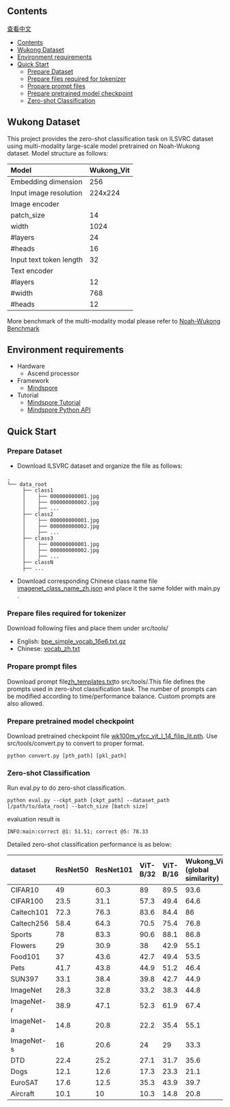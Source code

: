 ## Contents

[查看中文](./README_CN.md)

- [Contents](#contents)
- [Wukong Dataset](#wukong-dataset)
- [Environment requirements](#environment-requirements)
- [Quick Start](#quick-start)
    - [Prepare Dataset](#prepare-dataset)
    - [Prepare files required for tokenizer](#prepare-files-required-for-tokenizer)
    - [Propare prompt files](#propare-prompt-files)
    - [Prepare pretrained model checkpoint](#prepare-pretrained-model-checkpoint)
    - [Zero-shot Classification](#zero-shot-classification)

## Wukong Dataset

This project provides the zero-shot classification task on ILSVRC dataset using multi-modality large-scale model pretrained on Noah-Wukong dataset. Model structure as follows:

|Model|Wukong_Vit|
|:----|:----|
|Embedding dimension|256|
|Input image resolution|224x224|
|Image encoder| |
|patch_size|14|
|width|1024|
|#layers|24|
|#heads|16|
|Input text token length|32|
|Text encoder| |
|#layers|12|
|#width|768|
|#heads|12|

More benchmark of the multi-modality modal please refer to [Noah-Wukong Benchmark](https://wukong-dataset.github.io/wukong-dataset/benchmark.html)

## Environment requirements

- Hardware
    - Ascend processor
- Framework
    - [Mindspore](https://www.mindspore.cn/ "Mindspore")
- Tutorial
    - [Mindspore Tutorial](https://www.mindspore.cn/tutorials/zh-CN/master/index.html)
    - [Mindspore Python API](https://www.mindspore.cn/docs/api/zh-CN/master/index.html)

## Quick Start

### Prepare Dataset

- Download ILSVRC dataset and organize the file as follows:

```text
.
└── data_root
     ├── class1
     │    ├── 000000000001.jpg
     │    ├── 000000000002.jpg
     │    ├── ...
     ├── class2
     │    ├── 000000000001.jpg
     │    ├── 000000000002.jpg
     │    ├── ...
     ├── class3
     │    ├── 000000000001.jpg
     │    ├── 000000000002.jpg
     │    ├── ...
     ├── classN
     ├── ...
```

- Download corresponding Chinese class name file [imagenet_class_name_zh.json](https://drive.google.com/file/d/1LL0GygtD-ob19EwRuSTfm43ZuFqqy4Q_/view?usp=sharing) and place it the same folder with main.py .

### Prepare files required for tokenizer

Download following files and place them under src/tools/

- English: [bpe_simple_vocab_16e6.txt.gz](https://drive.google.com/file/d/1SCrD7wewUhxljCggEQxQr1khCfT6mGnj/view?usp=sharing)
- Chinese: [vocab_zh.txt](https://drive.google.com/file/d/1jmbTqpnef3czYWMK2QXYm_i79FpV1bxl/view?usp=sharing)

### Propare prompt files

Download prompt file[zh_templates.txt](https://drive.google.com/file/d/1Zky3V9LYRGBaAZzGEuTNAINYHLVPn8bd/view?usp=sharing)to src/tools/.This file defines the prompts used in zero-shot classification task. The number of prompts can be modified according to time/performance balance. Custom prompts are also allowed.

### Prepare pretrained model checkpoint

Download pretrained checkpoint file [
wk100m_yfcc_vit_l_14_filip_lit.pth](https://drive.google.com/file/d/19Xx9UbDeitSoy5MB-vs9LSHa5nDNu4FX/view?usp=sharing).
Use src/tools/convert.py to convert to proper format.

```shell
python convert.py [pth_path] [pkl_path]
```

### Zero-shot Classification

Run eval.py to do zero-shot classification.

```shell
python eval.py --ckpt_path [ckpt_path] --dataset_path [/path/to/data_root] --batch_size [batch size]
```

evaluation result is

```text
INFO:main:correct @1: 51.51; correct @5: 78.33
```

Detailed zero-shot classification performance is as below:

|dataset|ResNet50|ResNet101|ViT-B/32|ViT-B/16|Wukong_ViT (global similarity)|Wukong_ViT|Wukong_ViT-500M|Wukong_Swin (global similarity)|Wukong_Swin|
|:----|:----|:----|:----|:----|:----|:----|:----|:----|:----|
|CIFAR10|49|60.3|89|89.5|93.6|90.6|90.3|95.3|95.5|
|CIFAR100|23.5|31.1|57.3|49.4|64.6|66.3|65.3|69.1|77.2|
|Caltech101|72.3|76.3|83.6|84.4|86|89.9|89.2|87.6|91.6|
|Caltech256|58.4|64.3|70.5|75.4|76.8|86.2|86|78.2|88.4|
|Sports|78|83.3|90.6|88.1|86.8|97.8|96.9|93.4|99.1|
|Flowers|29|30.9|38|42.9|55.1|69.4|71.6|54.5|75.1|
|Food101|37|43.6|42.7|49.4|53.5|70|65.2|46.6|66.1|
|Pets|41.7|43.8|44.9|51.2|46.4|61.3|67|47.7|64.5|
|SUN397|33.1|38.4|39.8|42.7|44.9|60.2|58.9|42.4|56.5|
|ImageNet|28.3|32.8|33.2|38.3|44.8|54|54.3|43.6|58.5|
|ImageNet-r|38.9|47.1|52.3|61.9|67.4|72.2|77.5|49.3|55.3|
|ImageNet-a|14.8|20.8|22.2|35.4|55.1|52.2|53.2|36.8|41.9|
|ImageNet-s|16|20.6|24|29|33.3|36.5|36.8|24.7|31.4|
|DTD|22.4|25.2|27.1|31.7|35.6|46.4|44.6|31.1|39.8|
|Dogs|12.1|12.6|17.3|23.3|21.1|29.4|35.4|22.9|40.3|
|EuroSAT|17.6|12.5|35.3|43.9|39.7|25.5|32.3|28.8|21|
|Aircraft|10.1|10|10.3|14.8|20.8|22.3|21.5|8.9|10.1|